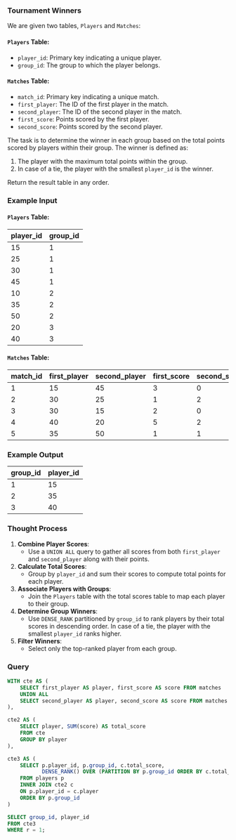 ### Tournament Winners

We are given two tables, `Players` and `Matches`:

#### `Players` Table:
- `player_id`: Primary key indicating a unique player.
- `group_id`: The group to which the player belongs.

#### `Matches` Table:
- `match_id`: Primary key indicating a unique match.
- `first_player`: The ID of the first player in the match.
- `second_player`: The ID of the second player in the match.
- `first_score`: Points scored by the first player.
- `second_score`: Points scored by the second player.

The task is to determine the winner in each group based on the total points scored by players within their group. The winner is defined as:
1. The player with the maximum total points within the group.
2. In case of a tie, the player with the smallest `player_id` is the winner.

Return the result table in any order.

### Example Input

#### `Players` Table:
| player_id | group_id |
|-----------|----------|
| 15        | 1        |
| 25        | 1        |
| 30        | 1        |
| 45        | 1        |
| 10        | 2        |
| 35        | 2        |
| 50        | 2        |
| 20        | 3        |
| 40        | 3        |

#### `Matches` Table:
| match_id | first_player | second_player | first_score | second_score |
|----------|--------------|---------------|-------------|--------------|
| 1        | 15           | 45            | 3           | 0            |
| 2        | 30           | 25            | 1           | 2            |
| 3        | 30           | 15            | 2           | 0            |
| 4        | 40           | 20            | 5           | 2            |
| 5        | 35           | 50            | 1           | 1            |

### Example Output
| group_id | player_id |
|----------|-----------|
| 1        | 15        |
| 2        | 35        |
| 3        | 40        |

### Thought Process
1. **Combine Player Scores**:
   - Use a `UNION ALL` query to gather all scores from both `first_player` and `second_player` along with their points.
2. **Calculate Total Scores**:
   - Group by `player_id` and sum their scores to compute total points for each player.
3. **Associate Players with Groups**:
   - Join the `Players` table with the total scores table to map each player to their group.
4. **Determine Group Winners**:
   - Use `DENSE_RANK` partitioned by `group_id` to rank players by their total scores in descending order. In case of a tie, the player with the smallest `player_id` ranks higher.
5. **Filter Winners**:
   - Select only the top-ranked player from each group.

### Query
```sql
WITH cte AS (
    SELECT first_player AS player, first_score AS score FROM matches
    UNION ALL
    SELECT second_player AS player, second_score AS score FROM matches
),

cte2 AS (
    SELECT player, SUM(score) AS total_score
    FROM cte
    GROUP BY player
),

cte3 AS (
    SELECT p.player_id, p.group_id, c.total_score,
           DENSE_RANK() OVER (PARTITION BY p.group_id ORDER BY c.total_score DESC, p.player_id) AS r
    FROM players p
    INNER JOIN cte2 c
    ON p.player_id = c.player
    ORDER BY p.group_id
)

SELECT group_id, player_id
FROM cte3
WHERE r = 1;
